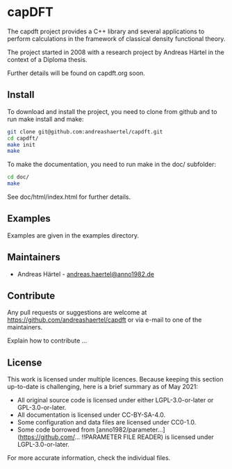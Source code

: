 <!--
SPDX-FileCopyrightText: 2008-2021 Andreas Härtel <http://andreashaertel.anno1982.de/>

SPDX-License-Identifier: CC-BY-SA-4.0
-->

# capDFT

The capdft project provides a C++ library and several applications to perform 
calculations in the framework of classical density functional theory. 

The project started in 2008 with a research project by Andreas Härtel in the context of a Diploma thesis. 

Further details will be found on capdft.org soon. 



## Install

To download and install the project, you need to clone from github and to run make install and make: 
```bash
git clone git@github.com:andreashaertel/capdft.git
cd capdft/
make init
make
```

To make the documentation, you need to run make in the doc/ subfolder: 
```bash
cd doc/
make
```

See doc/html/index.html for further details. 



## Examples

Examples are given in the examples directory. 




## Maintainers

- Andreas Härtel - <andreas.haertel@anno1982.de>



## Contribute

Any pull requests or suggestions are welcome at 
<https://github.com/andreashaertel/capdft> or via e-mail to one of the maintainers. 

Explain how to contribute ... 



## License

This work is licensed under multiple licences. Because keeping this section 
up-to-date is challenging, here is a brief summary as of May 2021: 

- All original source code is licensed under either LGPL-3.0-or-later or GPL-3.0-or-later. 
- All documentation is licensed under CC-BY-SA-4.0. 
- Some configuration and data files are licensed under CC0-1.0. 
- Some code borrowed from 
  [anno1982/parameter...](https://github.com/... !!PARAMETER FILE READER) is licensed under
  LGPL-3.0-or-later. 

For more accurate information, check the individual files.



